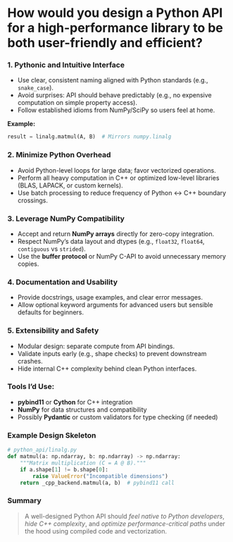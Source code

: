 # How would you design a Python API for a high-performance library to be both user-friendly and efficient?

### 1. **Pythonic and Intuitive Interface**

- Use clear, consistent naming aligned with Python standards (e.g., `snake_case`).
- Avoid surprises: API should behave predictably (e.g., no expensive computation on simple property access).
- Follow established idioms from NumPy/SciPy so users feel at home.

**Example:**

```python
result = linalg.matmul(A, B)  # Mirrors numpy.linalg
```

### 2. **Minimize Python Overhead**

- Avoid Python-level loops for large data; favor vectorized operations.
- Perform all heavy computation in C++ or optimized low-level libraries (BLAS, LAPACK, or custom kernels).
- Use batch processing to reduce frequency of Python ↔ C++ boundary crossings.

### 3. **Leverage NumPy Compatibility**

- Accept and return **NumPy arrays** directly for zero-copy integration.
- Respect NumPy’s data layout and dtypes (e.g., `float32`, `float64`, `contiguous` vs `strided`).
- Use the **buffer protocol** or NumPy C-API to avoid unnecessary memory copies.

### 4. **Documentation and Usability**

- Provide docstrings, usage examples, and clear error messages.
- Allow optional keyword arguments for advanced users but sensible defaults for beginners.

### 5. **Extensibility and Safety**

- Modular design: separate compute from API bindings.
- Validate inputs early (e.g., shape checks) to prevent downstream crashes.
- Hide internal C++ complexity behind clean Python interfaces.

### Tools I’d Use:

- **pybind11** or **Cython** for C++ integration
- **NumPy** for data structures and compatibility
- Possibly **Pydantic** or custom validators for type checking (if needed)

### Example Design Skeleton

```python
# python_api/linalg.py
def matmul(a: np.ndarray, b: np.ndarray) -> np.ndarray:
    """Matrix multiplication (C = A @ B)."""
    if a.shape[1] != b.shape[0]:
        raise ValueError("Incompatible dimensions")
    return _cpp_backend.matmul(a, b)  # pybind11 call
```

### Summary

> A well-designed Python API should _feel native to Python developers_, _hide C++ complexity_, and _optimize performance-critical paths_ under the hood using compiled code and vectorization.
